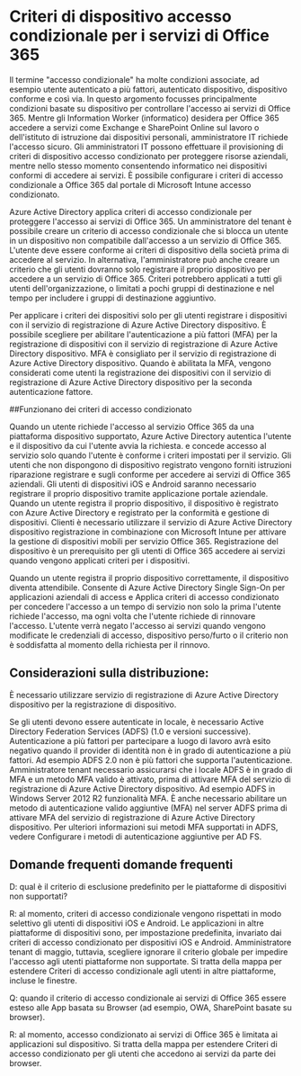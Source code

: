 <properties
    pageTitle="Criteri di dispositivo accesso condizionale per i servizi di Office 365 | Microsoft Azure"
    description="Informazioni dettagliate su come basate su dispositivo condizioni controllano l'accesso ai servizi di Office 365. Mentre gli Information Worker (informatico) desidera servizi di accesso a Office 365, ad esempio Exchange e SharePoint Online sul lavoro o dell'istituto di istruzione dai dispositivi personali, amministratore IT richiede l'accesso per gli amministratori di secure.IT possono effettuare il provisioning di criteri di dispositivo accesso condizionato per proteggere risorse aziendali, mentre nello stesso momento consentendo informatico nei dispositivi conformi di accedere ai servizi."
    services="active-directory"
    documentationCenter=""
    authors="femila"
    manager="swadhwa"
    editor=""/>

<tags
    ms.service="active-directory"
    ms.workload="identity"
    ms.tgt_pltfrm="na"
    ms.devlang="na"
    ms.topic="article"
    ms.date="09/27/2016"
    ms.author="femila"/>
# <a name="conditional-access-device-policies-for-office-365-services"></a>Criteri di dispositivo accesso condizionale per i servizi di Office 365

Il termine "accesso condizionale" ha molte condizioni associate, ad esempio utente autenticato a più fattori, autenticato dispositivo, dispositivo conforme e così via. In questo argomento focusses principalmente condizioni basate su dispositivo per controllare l'accesso ai servizi di Office 365. Mentre gli Information Worker (informatico) desidera per Office 365 accedere a servizi come Exchange e SharePoint Online sul lavoro o dell'istituto di istruzione dai dispositivi personali, amministratore IT richiede l'accesso sicuro. Gli amministratori IT possono effettuare il provisioning di criteri di dispositivo accesso condizionato per proteggere risorse aziendali, mentre nello stesso momento consentendo informatico nei dispositivi conformi di accedere ai servizi. È possibile configurare i criteri di accesso condizionale a Office 365 dal portale di Microsoft Intune accesso condizionato.

Azure Active Directory applica criteri di accesso condizionale per proteggere l'accesso ai servizi di Office 365. Un amministratore del tenant è possibile creare un criterio di accesso condizionale che si blocca un utente in un dispositivo non compatibile dall'accesso a un servizio di Office 365. L'utente deve essere conforme ai criteri di dispositivo della società prima di accedere al servizio. In alternativa, l'amministratore può anche creare un criterio che gli utenti dovranno solo registrare il proprio dispositivo per accedere a un servizio di Office 365. Criteri potrebbero applicati a tutti gli utenti dell'organizzazione, o limitati a pochi gruppi di destinazione e nel tempo per includere i gruppi di destinazione aggiuntivo.

Per applicare i criteri dei dispositivi solo per gli utenti registrare i dispositivi con il servizio di registrazione di Azure Active Directory dispositivo. È possibile scegliere per abilitare l'autenticazione a più fattori (MFA) per la registrazione di dispositivi con il servizio di registrazione di Azure Active Directory dispositivo. MFA è consigliato per il servizio di registrazione di Azure Active Directory dispositivo. Quando è abilitata la MFA, vengono considerati come utenti la registrazione dei dispositivi con il servizio di registrazione di Azure Active Directory dispositivo per la seconda autenticazione fattore.

##<a name="how-does-conditional-access-policy-work"></a>Funzionano dei criteri di accesso condizionato

Quando un utente richiede l'accesso al servizio Office 365 da una piattaforma dispositivo supportato, Azure Active Directory autentica l'utente e il dispositivo da cui l'utente avvia la richiesta. e concede accesso al servizio solo quando l'utente è conforme i criteri impostati per il servizio. Gli utenti che non dispongono di dispositivo registrato vengono forniti istruzioni riparazione registrare e sugli conforme per accedere ai servizi di Office 365 aziendali. Gli utenti di dispositivi iOS e Android saranno necessario registrare il proprio dispositivo tramite applicazione portale aziendale. Quando un utente registra il proprio dispositivo, il dispositivo è registrato con Azure Active Directory e registrato per la conformità e gestione di dispositivi. Clienti è necessario utilizzare il servizio di Azure Active Directory dispositivo registrazione in combinazione con Microsoft Intune per attivare la gestione di dispositivi mobili per servizio Office 365. Registrazione del dispositivo è un prerequisito per gli utenti di Office 365 accedere ai servizi quando vengono applicati criteri per i dispositivi.

Quando un utente registra il proprio dispositivo correttamente, il dispositivo diventa attendibile. Consente di Azure Active Directory Single Sign-On per applicazioni aziendali di access e Applica criteri di accesso condizionato per concedere l'accesso a un tempo di servizio non solo la prima l'utente richiede l'accesso, ma ogni volta che l'utente richiede di rinnovare l'accesso. L'utente verrà negato l'accesso ai servizi quando vengono modificate le credenziali di accesso, dispositivo perso/furto o il criterio non è soddisfatta al momento della richiesta per il rinnovo.

## <a name="deployment-considerations"></a>Considerazioni sulla distribuzione:
È necessario utilizzare servizio di registrazione di Azure Active Directory dispositivo per la registrazione di dispositivo.

Se gli utenti devono essere autenticate in locale, è necessario Active Directory Federation Services (ADFS) (1.0 e versioni successive). Autenticazione a più fattori per partecipare a luogo di lavoro avrà esito negativo quando il provider di identità non è in grado di autenticazione a più fattori. Ad esempio ADFS 2.0 non è più fattori che supporta l'autenticazione. Amministratore tenant necessario assicurarsi che i locale ADFS è in grado di MFA e un metodo MFA valido è attivato, prima di attivare MFA del servizio di registrazione di Azure Active Directory dispositivo. Ad esempio ADFS in Windows Server 2012 R2 funzionalità MFA. È anche necessario abilitare un metodo di autenticazione valido aggiuntive (MFA) nel server ADFS prima di attivare MFA del servizio di registrazione di Azure Active Directory dispositivo. Per ulteriori informazioni sui metodi MFA supportati in ADFS, vedere Configurare i metodi di autenticazione aggiuntive per AD FS.

## <a name="frequently-asked-questions-faq"></a>Domande frequenti domande frequenti

D: qual è il criterio di esclusione predefinito per le piattaforme di dispositivi non supportati?

R: al momento, criteri di accesso condizionale vengono rispettati in modo selettivo gli utenti di dispositivi iOS e Android. Le applicazioni in altre piattaforme di dispositivi sono, per impostazione predefinita, invariato dai criteri di accesso condizionato per dispositivi iOS e Android. Amministratore tenant di maggio, tuttavia, scegliere ignorare il criterio globale per impedire l'accesso agli utenti piattaforme non supportate.
Si tratta della mappa per estendere Criteri di accesso condizionale agli utenti in altre piattaforme, incluse le finestre.

Q: quando il criterio di accesso condizionale ai servizi di Office 365 essere esteso alle App basata su Browser (ad esempio, OWA, SharePoint basate su browser).

R: al momento, accesso condizionato ai servizi di Office 365 è limitata ai applicazioni sul dispositivo. Si tratta della mappa per estendere Criteri di accesso condizionato per gli utenti che accedono ai servizi da parte dei browser.
